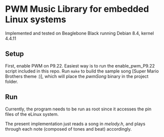 # PWM Music Library for embedded Linux systems
Implemented and tested on Beaglebone Black running Debian 8.4, kernel 4.4.11

## Setup
First, enable PWM on P9.22. Easiest way is to run the enable_pwm_P9.22 script included in this repo. Run ``make`` to build the sample song [Super Mario Brothers theme :)], which will place the *pwmSong* binary in the project folder.

## Run
Currently, the program needs to be run as root since it accesses the pin files of the eLinux system. 

The present implementation just reads a song in *melody.h*, and plays through each note (composed of tones and beat) accordingly.
